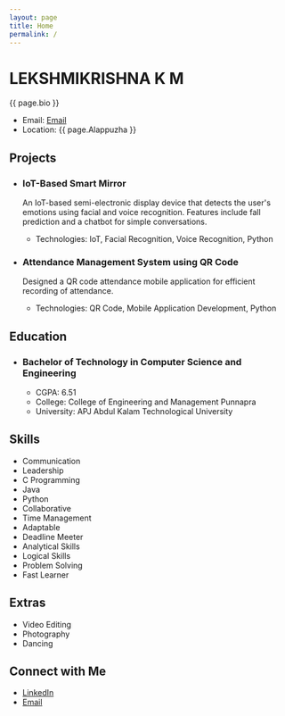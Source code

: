 ```yaml
---
layout: page
title: Home
permalink: /
---
```


<div class="homepage-text">
  <h1>LEKSHMIKRISHNA K M</h1>
  <p>{{ page.bio }}</p>
  <ul>
    <li>Email: <a href="mailto:lekshmikrishnakm@gmail.com">Email</a></li>
    <li>Location: {{ page.Alappuzha }}</li>
  </ul>
</div>

<div class="homepage-projects">
  <h2>Projects</h2>
  <ul>
    <li>
      <h3>IoT-Based Smart Mirror</h3>
      <p>An IoT-based semi-electronic display device that detects the user's emotions using facial and voice recognition. Features include fall prediction and a chatbot for simple conversations.</p>
      <ul>
        <li>Technologies: IoT, Facial Recognition, Voice Recognition, Python</li>
      </ul>
    </li>
    <li>
      <h3>Attendance Management System using QR Code</h3>
      <p>Designed a QR code attendance mobile application for efficient recording of attendance.</p>
      <ul>
        <li>Technologies: QR Code, Mobile Application Development, Python</li>
      </ul>
    </li>
  </ul>
</div>

<div class="homepage-education">
  <h2>Education</h2>
  <ul>
    <li>
      <h3>Bachelor of Technology in Computer Science and Engineering</h3>
      <ul>
        <li>CGPA: 6.51</li>
        <li>College: College of Engineering and Management Punnapra</li>
        <li>University: APJ Abdul Kalam Technological University</li>
      </ul>
    </li>
  </ul>
</div>

<div class="homepage-skills">
  <h2>Skills</h2>
  <ul>
    <li>Communication</li>
    <li>Leadership</li>
    <li>C Programming</li>
    <li>Java</li>
    <li>Python</li>
    <li>Collaborative</li>
    <li>Time Management</li>
    <li>Adaptable</li>
    <li>Deadline Meeter</li>
    <li>Analytical Skills</li>
    <li>Logical Skills</li>
    <li>Problem Solving</li>
    <li>Fast Learner</li>
  </ul>
</div>

<div class="homepage-extras">
  <h2>Extras</h2>
  <ul>
    <li>Video Editing</li>
    <li>Photography</li>
    <li>Dancing</li>
  </ul>
</div>

<div class="homepage-connect">
  <h2>Connect with Me</h2>
  <ul>
    <li>
      <a href="https://www.linkedin.com/in/lekshmikrishna-k-m-883860275/">LinkedIn</a>
    </li>
    <li><a href="mailto:lekshmikrishnakm@gmail.com">Email</a></li>
  </ul>
</div>
